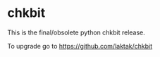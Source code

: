 
# chkbit

This is the final/obsolete python chkbit release.

To upgrade go to https://github.com/laktak/chkbit
